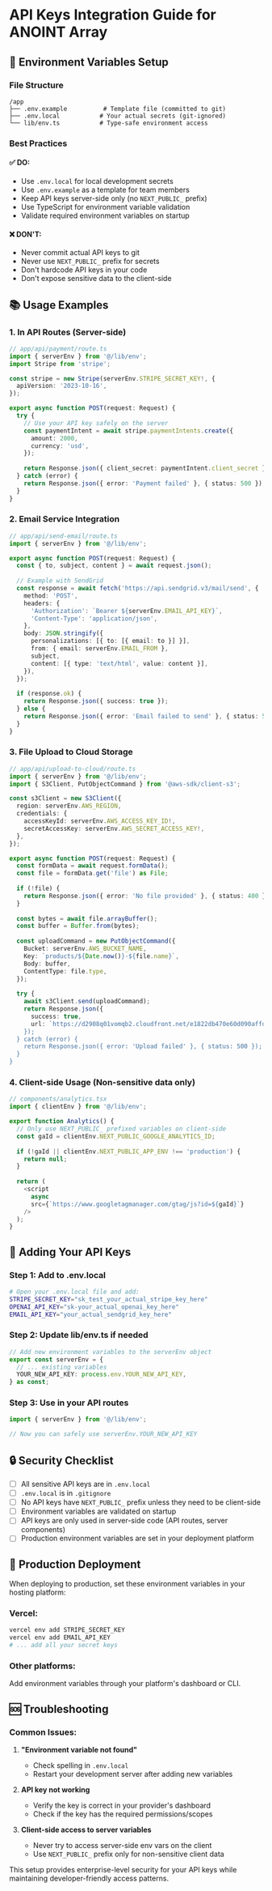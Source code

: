 
# API Keys Integration Guide for ANOINT Array

## 🔐 Environment Variables Setup

### File Structure
```
/app
├── .env.example          # Template file (committed to git)
├── .env.local           # Your actual secrets (git-ignored)
└── lib/env.ts           # Type-safe environment access
```

### Best Practices

#### ✅ DO:
- Use `.env.local` for local development secrets
- Use `.env.example` as a template for team members
- Keep API keys server-side only (no `NEXT_PUBLIC_` prefix)
- Use TypeScript for environment variable validation
- Validate required environment variables on startup

#### ❌ DON'T:
- Never commit actual API keys to git
- Never use `NEXT_PUBLIC_` prefix for secrets
- Don't hardcode API keys in your code
- Don't expose sensitive data to the client-side

## 📚 Usage Examples

### 1. In API Routes (Server-side)
```typescript
// app/api/payment/route.ts
import { serverEnv } from '@/lib/env';
import Stripe from 'stripe';

const stripe = new Stripe(serverEnv.STRIPE_SECRET_KEY!, {
  apiVersion: '2023-10-16',
});

export async function POST(request: Request) {
  try {
    // Use your API key safely on the server
    const paymentIntent = await stripe.paymentIntents.create({
      amount: 2000,
      currency: 'usd',
    });
    
    return Response.json({ client_secret: paymentIntent.client_secret });
  } catch (error) {
    return Response.json({ error: 'Payment failed' }, { status: 500 });
  }
}
```

### 2. Email Service Integration
```typescript
// app/api/send-email/route.ts
import { serverEnv } from '@/lib/env';

export async function POST(request: Request) {
  const { to, subject, content } = await request.json();
  
  // Example with SendGrid
  const response = await fetch('https://api.sendgrid.v3/mail/send', {
    method: 'POST',
    headers: {
      'Authorization': `Bearer ${serverEnv.EMAIL_API_KEY}`,
      'Content-Type': 'application/json',
    },
    body: JSON.stringify({
      personalizations: [{ to: [{ email: to }] }],
      from: { email: serverEnv.EMAIL_FROM },
      subject,
      content: [{ type: 'text/html', value: content }],
    }),
  });
  
  if (response.ok) {
    return Response.json({ success: true });
  } else {
    return Response.json({ error: 'Email failed to send' }, { status: 500 });
  }
}
```

### 3. File Upload to Cloud Storage
```typescript
// app/api/upload-to-cloud/route.ts
import { serverEnv } from '@/lib/env';
import { S3Client, PutObjectCommand } from '@aws-sdk/client-s3';

const s3Client = new S3Client({
  region: serverEnv.AWS_REGION,
  credentials: {
    accessKeyId: serverEnv.AWS_ACCESS_KEY_ID!,
    secretAccessKey: serverEnv.AWS_SECRET_ACCESS_KEY!,
  },
});

export async function POST(request: Request) {
  const formData = await request.formData();
  const file = formData.get('file') as File;
  
  if (!file) {
    return Response.json({ error: 'No file provided' }, { status: 400 });
  }
  
  const bytes = await file.arrayBuffer();
  const buffer = Buffer.from(bytes);
  
  const uploadCommand = new PutObjectCommand({
    Bucket: serverEnv.AWS_BUCKET_NAME,
    Key: `products/${Date.now()}-${file.name}`,
    Body: buffer,
    ContentType: file.type,
  });
  
  try {
    await s3Client.send(uploadCommand);
    return Response.json({ 
      success: true, 
      url: `https://d2908q01vomqb2.cloudfront.net/e1822db470e60d090affd0956d743cb0e7cdf113/2024/03/20/1_architecture.png
    });
  } catch (error) {
    return Response.json({ error: 'Upload failed' }, { status: 500 });
  }
}
```

### 4. Client-side Usage (Non-sensitive data only)
```typescript
// components/analytics.tsx
import { clientEnv } from '@/lib/env';

export function Analytics() {
  // Only use NEXT_PUBLIC_ prefixed variables on client-side
  const gaId = clientEnv.NEXT_PUBLIC_GOOGLE_ANALYTICS_ID;
  
  if (!gaId || clientEnv.NEXT_PUBLIC_APP_ENV !== 'production') {
    return null;
  }
  
  return (
    <script
      async
      src={`https://www.googletagmanager.com/gtag/js?id=${gaId}`}
    />
  );
}
```

## 🚀 Adding Your API Keys

### Step 1: Add to .env.local
```bash
# Open your .env.local file and add:
STRIPE_SECRET_KEY="sk_test_your_actual_stripe_key_here"
OPENAI_API_KEY="sk-your_actual_openai_key_here"
EMAIL_API_KEY="your_actual_sendgrid_key_here"
```

### Step 2: Update lib/env.ts if needed
```typescript
// Add new environment variables to the serverEnv object
export const serverEnv = {
  // ... existing variables
  YOUR_NEW_API_KEY: process.env.YOUR_NEW_API_KEY,
} as const;
```

### Step 3: Use in your API routes
```typescript
import { serverEnv } from '@/lib/env';

// Now you can safely use serverEnv.YOUR_NEW_API_KEY
```

## 🔒 Security Checklist

- [ ] All sensitive API keys are in `.env.local`
- [ ] `.env.local` is in `.gitignore`
- [ ] No API keys have `NEXT_PUBLIC_` prefix unless they need to be client-side
- [ ] Environment variables are validated on startup
- [ ] API keys are only used in server-side code (API routes, server components)
- [ ] Production environment variables are set in your deployment platform

## 📝 Production Deployment

When deploying to production, set these environment variables in your hosting platform:

### Vercel:
```bash
vercel env add STRIPE_SECRET_KEY
vercel env add EMAIL_API_KEY
# ... add all your secret keys
```

### Other platforms:
Add environment variables through your platform's dashboard or CLI.

## 🆘 Troubleshooting

### Common Issues:

1. **"Environment variable not found"**
   - Check spelling in `.env.local`
   - Restart your development server after adding new variables

2. **API key not working**
   - Verify the key is correct in your provider's dashboard
   - Check if the key has the required permissions/scopes

3. **Client-side access to server variables**
   - Never try to access server-side env vars on the client
   - Use `NEXT_PUBLIC_` prefix only for non-sensitive client data

This setup provides enterprise-level security for your API keys while maintaining developer-friendly access patterns.
